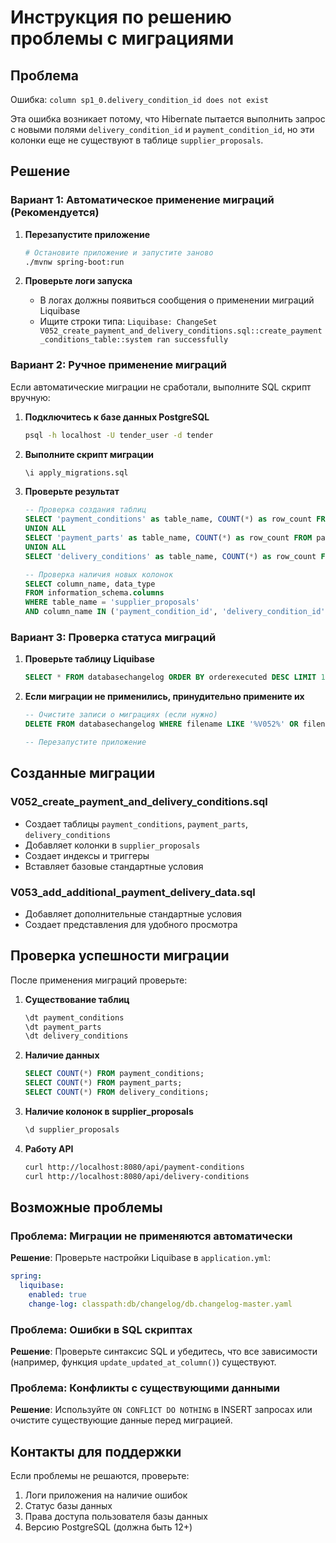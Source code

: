 # Инструкция по решению проблемы с миграциями

## Проблема
Ошибка: `column sp1_0.delivery_condition_id does not exist`

Эта ошибка возникает потому, что Hibernate пытается выполнить запрос с новыми полями `delivery_condition_id` и `payment_condition_id`, но эти колонки еще не существуют в таблице `supplier_proposals`.

## Решение

### Вариант 1: Автоматическое применение миграций (Рекомендуется)

1. **Перезапустите приложение**
   ```bash
   # Остановите приложение и запустите заново
   ./mvnw spring-boot:run
   ```

2. **Проверьте логи запуска**
   - В логах должны появиться сообщения о применении миграций Liquibase
   - Ищите строки типа: `Liquibase: ChangeSet V052_create_payment_and_delivery_conditions.sql::create_payment_conditions_table::system ran successfully`

### Вариант 2: Ручное применение миграций

Если автоматические миграции не сработали, выполните SQL скрипт вручную:

1. **Подключитесь к базе данных PostgreSQL**
   ```bash
   psql -h localhost -U tender_user -d tender
   ```

2. **Выполните скрипт миграции**
   ```sql
   \i apply_migrations.sql
   ```

3. **Проверьте результат**
   ```sql
   -- Проверка создания таблиц
   SELECT 'payment_conditions' as table_name, COUNT(*) as row_count FROM payment_conditions
   UNION ALL
   SELECT 'payment_parts' as table_name, COUNT(*) as row_count FROM payment_parts
   UNION ALL
   SELECT 'delivery_conditions' as table_name, COUNT(*) as row_count FROM delivery_conditions;

   -- Проверка наличия новых колонок
   SELECT column_name, data_type 
   FROM information_schema.columns 
   WHERE table_name = 'supplier_proposals' 
   AND column_name IN ('payment_condition_id', 'delivery_condition_id');
   ```

### Вариант 3: Проверка статуса миграций

1. **Проверьте таблицу Liquibase**
   ```sql
   SELECT * FROM databasechangelog ORDER BY orderexecuted DESC LIMIT 10;
   ```

2. **Если миграции не применились, принудительно примените их**
   ```sql
   -- Очистите записи о миграциях (если нужно)
   DELETE FROM databasechangelog WHERE filename LIKE '%V052%' OR filename LIKE '%V053%';
   
   -- Перезапустите приложение
   ```

## Созданные миграции

### V052_create_payment_and_delivery_conditions.sql
- Создает таблицы `payment_conditions`, `payment_parts`, `delivery_conditions`
- Добавляет колонки в `supplier_proposals`
- Создает индексы и триггеры
- Вставляет базовые стандартные условия

### V053_add_additional_payment_delivery_data.sql
- Добавляет дополнительные стандартные условия
- Создает представления для удобного просмотра

## Проверка успешности миграции

После применения миграций проверьте:

1. **Существование таблиц**
   ```sql
   \dt payment_conditions
   \dt payment_parts
   \dt delivery_conditions
   ```

2. **Наличие данных**
   ```sql
   SELECT COUNT(*) FROM payment_conditions;
   SELECT COUNT(*) FROM payment_parts;
   SELECT COUNT(*) FROM delivery_conditions;
   ```

3. **Наличие колонок в supplier_proposals**
   ```sql
   \d supplier_proposals
   ```

4. **Работу API**
   ```bash
   curl http://localhost:8080/api/payment-conditions
   curl http://localhost:8080/api/delivery-conditions
   ```

## Возможные проблемы

### Проблема: Миграции не применяются автоматически
**Решение**: Проверьте настройки Liquibase в `application.yml`:
```yaml
spring:
  liquibase:
    enabled: true
    change-log: classpath:db/changelog/db.changelog-master.yaml
```

### Проблема: Ошибки в SQL скриптах
**Решение**: Проверьте синтаксис SQL и убедитесь, что все зависимости (например, функция `update_updated_at_column()`) существуют.

### Проблема: Конфликты с существующими данными
**Решение**: Используйте `ON CONFLICT DO NOTHING` в INSERT запросах или очистите существующие данные перед миграцией.

## Контакты для поддержки

Если проблемы не решаются, проверьте:
1. Логи приложения на наличие ошибок
2. Статус базы данных
3. Права доступа пользователя базы данных
4. Версию PostgreSQL (должна быть 12+)
